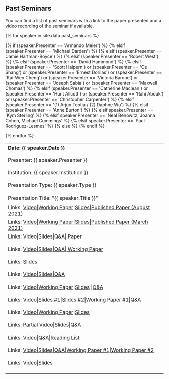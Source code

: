 ## Past Seminars

You can find a list of past seminars with a link to the paper presented and a video recording of the seminar if available.


<table width="100%" cellspacing="5" cellpadding="5">

{% for speaker in site.data.past_seminars %}
<tr>
  <td colspan="2" height="40" valign="top" class="session"><strong>Date: {{ speaker.Date }}</strong></td>
</tr>
<tr>
  <td colspan="2" height="40" valign="top" class="chair">Presenter: {{ speaker.Presenter }}</td>
</tr>
<tr>
  <td colspan="2" height="40" valign="top" class="chair">Institution: {{ speaker.Institution }}</td>
</tr>
<tr>
  <td colspan="2" height="40" valign="top" class="chair">Presentation Type: {{ speaker.Type }}</td>
</tr>
<tr>
   <td height="30" valign="top" class="paper">Presentation Title: "{{ speaker.Title }}"</td>
</tr>
{% if (speaker.Presenter == 'Armando Meier') %}
<tr>
  <td colspan="2" height="40" valign="top" class="registration">Links: <a href="{{ speaker.Video }}">Video</a>|<a href="{{ speaker.Draft }}">Working Paper</a>|<a href="{{ speaker.Paper }}" download="{{ speaker.Paper }}">Slides</a>|<a href="{{ speaker.PublishedPaper }}" download="{{ speaker.PublishedPaper }}">Published Paper (August 2021)</a></td>
</tr>
{% elsif (speaker.Presenter == 'Michael Darden') %}
<tr>
  <td colspan="2" height="40" valign="top" class="registration">Links: <a href="{{ speaker.Video }}">Video</a>|<a href="{{ speaker.Draft }}">Working Paper</a>|<a href="{{ speaker.Paper }}" download="{{ speaker.Paper }}">Slides</a>|<a href="{{ speaker.PublishedPaper }}" download="{{ speaker.PublishedPaper }}">Published Paper (March 2021)</a></td>
</tr>
{% elsif (speaker.Presenter == 'Jamie Hartman-Boyce') %}
<tr>
  <td colspan="2" height="40" valign="top" class="registration">Links: <a href="{{ speaker.Video }}">Video</a>|<a href="{{ speaker.Paper }}" download="{{ speaker.Paper }}">Slides</a>|<a href="{{ speaker.QA }}" download="{{ speaker.QA }}">Q&A</a>|<a href="{{ speaker.Draft }}"> Paper</a></td>
</tr>
{% elsif (speaker.Presenter == 'Robert West') %}
<tr>
  <td colspan="2" height="40" valign="top" class="registration">Links: <a href="{{ speaker.Video }}">Video</a>|<a href="{{ speaker.Paper }}" download="{{ speaker.Paper }}">Slides</a>|<a href="{{ speaker.QA }}" download="{{ speaker.QA }}">Q&A</a>|<a href="{{ speaker.Draft }}"> Working Paper</a></td>
</tr>
{% elsif (speaker.Presenter == 'David Hammond') %}
<tr>
  <td colspan="2" height="40" valign="top" class="registration">Links: <a href="{{ speaker.Paper }}" download="{{ speaker.Paper }}">Slides</a></td>
</tr>
{% elsif (speaker.Presenter == 'Scott Halpern') or (speaker.Presenter == 'Ce Shang') or (speaker.Presenter == 'Ernest Dorilas') or (speaker.Presenter == 'Kai-Wen Cheng') or (speaker.Presenter == 'Victoria Barone') or (speaker.Presenter == 'Joseph Sabia') or (speaker.Presenter == 'Maxwell Chomas') %}
<tr>
  <td colspan="2" height="40" valign="top" class="registration">Links: <a href="{{ speaker.Video }}">Video</a>|<a href="{{ speaker.Paper }}" download="{{ speaker.Paper }}">Slides</a>|<a href="{{ speaker.QA }}" download="{{ speaker.QA }}">Q&A</a></td>
</tr>
{% elsif (speaker.Presenter == 'Catherine Maclean') or (speaker.Presenter == 'Hunt Allcott') or (speaker.Presenter == 'Rahi Abouk') or (speaker.Presenter == 'Christopher Carpenter') %}
<tr>
  <td colspan="2" height="40" valign="top" class="registration">Links: <a href="{{ speaker.Video }}">Video</a>|<a href="{{ speaker.Draft }}">Working Paper</a>|<a href="{{ speaker.Paper }}" download="{{ speaker.Paper }}">Slides</a> |<a href="{{ speaker.QA }}" download="{{ speaker.QA }}">Q&A</a></td>
</tr>
{% elsif (speaker.Presenter == '(1) Arjun Teotia / (2) Daphne Wu') %}
<tr>
  <td colspan="2" height="40" valign="top" class="registration">Links: <a href="{{ speaker.Video }}">Video</a>|<a href="{{ speaker.Paper }}" download="{{ speaker.Paper }}">Slides #1</a>|<a href="{{ speaker.Paper2 }}" download="{{ speaker.Paper2 }}">Slides #2</a>|<a href="{{ speaker.Draft }}">Working Paper #1</a>|<a href="{{ speaker.QA }}" download="{{ speaker.QA }}">Q&A</a></td>
</tr>
{% elsif (speaker.Presenter == 'Anne Burton') %}
<tr>
  <td colspan="2" height="40" valign="top" class="registration">Links: <a href="{{ speaker.Video }}">Video</a>|<a href="{{ speaker.Draft }}" download="{{ speaker.Draft }}">Working Paper</a>|<a href="{{ speaker.Paper }}" download="{{ speaker.Paper }}">Slides</a></td>
</tr>
{% elsif speaker.Presenter == 'Kym Sterling' %}
<tr>
  <td colspan="2" height="40" valign="top" class="registration">Links: <a href="{{ speaker.Video }}">Partial Video</a>|<a href="{{ speaker.Paper }}" download="{{ speaker.Paper }}">Slides</a>|<a href="{{ speaker.QA }}" download="{{ speaker.QA }}">Q&A</a></td> 
</tr>
{% elsif speaker.Presenter == 'Neal Benowitz, Joanna Cohen, Michael Cummings' %}
<tr>
  <td colspan="2" height="40" valign="top" class="registration">Links: <a href="{{ speaker.Video }}">Video</a>|<a href="{{ speaker.QA }}" download="{{ speaker.QA }}">Q&A</a>|<a href="{{ speaker.ReadingList }}">Reading List</a></td> 
</tr>
{% elsif speaker.Presenter == 'Paul Rodriguez-Lesmes' %}
<tr>
  <td colspan="2" height="40" valign="top" class="registration">Links: <a href="{{ speaker.Video }}">Video</a>|<a href="{{ speaker.Paper }}" download="{{ speaker.Paper }}">Slides</a>|<a href="{{ speaker.QA }}" download="{{ speaker.QA }}">Q&A</a>|<a href="{{ speaker.Draft }}" download="{{ speaker.Draft }}">Working Paper #1</a>|<a href="{{ speaker.Draft2 }}" download="{{ speaker.Draft2 }}">Working Paper #2</a></td>
</tr>
{% else %}
<tr>
  <td colspan="2" height="40" valign="top" class="registration">Links: <a href="{{ speaker.Video }}">Video</a>|<a href="{{ speaker.Paper }}" download="{{ speaker.Paper }}">Slides</a></td>
</tr>
{% endif %}


<tr style="border-bottom:1px solid black">
  <td colspan="100%"></td>
</tr>

 {% endfor %}
